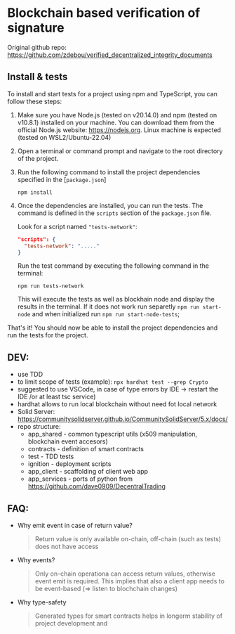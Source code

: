 # Blockchain based verification of signature
Original github repo: https://github.com/zdebou/verified_decentralized_integrity_documents


## Install & tests

To install and start tests for a project using npm and TypeScript, you can follow these steps:

1. Make sure you have Node.js (tested on v20.14.0) and npm (tested on v10.8.1) installed on your machine. You can download them from the official Node.js website: https://nodejs.org. Linux machine is expected (tested on WSL2/Ubuntu-22.04)

2. Open a terminal or command prompt and navigate to the root directory of the project.

3. Run the following command to install the project dependencies specified in the [`package.json`]
   ```
   npm install
   ```

4. Once the dependencies are installed, you can run the tests. The command is defined in the `scripts` section of the `package.json` file.

   Look for a script named `"tests-network"`:
   ```json
   "scripts": {
     "tests-network": "....."
   }
   ```

   Run the test command by executing the following command in the terminal:
   ```
   npm run tests-network
   ```

   This will execute the tests as well as blockhain node and display the results in the terminal.
   If it does not work run separetly `npm run start-node` and when initialized run `npm run start-node-tests`;

That's it! You should now be able to install the project dependencies and run the tests for the project.

## DEV:
- use TDD
- to limit scope of tests (example): `npx hardhat test --grep Crypto`
- suggested to use VSCode, in case of type errors by IDE -> restart the IDE /or at least tsc service)
- hardhat allows to run local blockchain without need fot local network
- Solid Server: https://communitysolidserver.github.io/CommunitySolidServer/5.x/docs/
- repo structure:
    - app_shared - common typescript utils (x509 manipulation, blockchain event accesors)
    - contracts -  definition of smart contracts
    - test - TDD tests
    - ignition - deployment scripts
    - app_client - scaffolding of client web app
    - app_services - ports of python from https://github.com/dave0909/DecentralTrading

## FAQ:
-  Why emit event in case of return value?
    > Return value is only available on-chain, off-chain (such as tests) does not have access

- Why events?
    > Only on-chain operationa can access return values, otherwise event emit is required. This implies that also a client app needs to be event-based (=> listen to blochchain changes)

- Why type-safety
    > Generated types for smart contracts helps in longerm stability of project development and 

